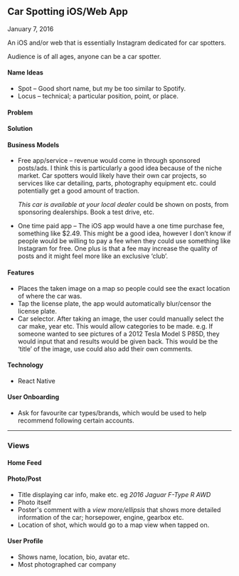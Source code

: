 ## Car Spotting iOS/Web App
January 7, 2016

An iOS and/or web that is essentially Instagram dedicated for car spotters.

Audience is of all ages, anyone can be a car spotter.

#### Name Ideas
- Spot – Good short name, but my be too similar to Spotify.
- Locus – technical; a particular position, point, or place.

#### Problem

#### Solution

#### Business Models
- Free app/service – revenue would come in through sponsored posts/ads. I think this is particularly a good idea because of the niche market. Car spotters would likely have their own car projects, so services like car detailing, parts, photography equipment etc. could potentially get a good amount of traction.
  
  *This car is available at your local dealer* could be shown on posts, from sponsoring dealerships. Book a test drive, etc.

- One time paid app – The iOS app would have a one time purchase fee, something like $2.49. This might be a good idea, however I don’t know if people would be willing to pay a fee when they could use something like Instagram for free. One plus is that a fee may increase the quality of posts and it might feel more like an exclusive ‘club’.

#### Features
- Places the taken image on a map so people could see the exact location of where the car was.
- Tap the license plate, the app would automatically blur/censor the license plate.
- Car selector. After taking an image, the user could manually select the car make, year etc. This would allow categories to be made. e.g. If someone wanted to see pictures of a 2012 Tesla Model S P85D, they would input that and results would be given back. This would be the ‘title’ of the image, use could also add their own comments.

#### Technology
- React Native

#### User Onboarding
- Ask for favourite car types/brands, which would be used to help recommend following certain accounts.

---

### Views

#### Home Feed

#### Photo/Post
- Title displaying car info, make etc. eg *2016 Jaguar F-Type R AWD*
- Photo itself
- Poster's comment with a *view more/ellipsis* that shows more detailed information of the car; horsepower, engine, gearbox etc.
- Location of shot, which would go to a map view when tapped on.

#### User Profile
- Shows name, location, bio, avatar etc.
- Most photographed car company
